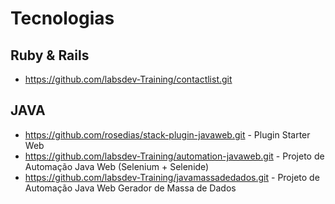 # Tecnologias

  
  

## Ruby & Rails

 - https://github.com/labsdev-Training/contactlist.git

  
  

## JAVA

 * https://github.com/rosedias/stack-plugin-javaweb.git        - Plugin Starter Web      
 * https://github.com/labsdev-Training/automation-javaweb.git  - Projeto de Automação Java Web (Selenium + Selenide)
 * https://github.com/labsdev-Training/javamassadedados.git    - Projeto de Automação Java Web Gerador de Massa de Dados

